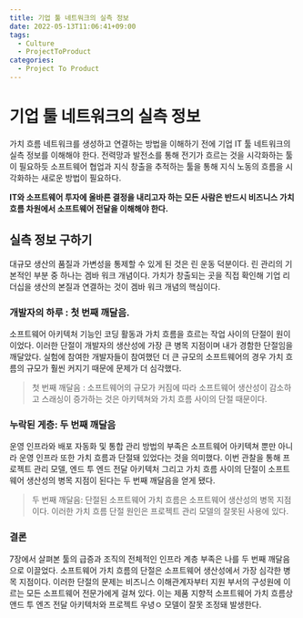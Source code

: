 ```yaml
---
title: 기업 툴 네트워크의 실측 정보
date: 2022-05-13T11:06:41+09:00
tags:
  - Culture
  - ProjectToProduct
categories:
  - Project To Product
---
```




# 기업 툴 네트워크의 실측 정보



  가치 흐름 네트워크를 생성하고 연결하는 방법을 이해하기 전에 기업 IT 툴 네트워크의 실측 정보를 이해해야 한다. 전력망과 발전소를 통해 전기가 흐르는 것을 시각화하는 툴이 필요하듯 소프트웨어 협업과 지식 창출을 추적하는 툴을 통해 지식 노동의 흐름을 시각화하는 새로운 방법이 필요하다. 

<!-- more -->

**IT와 소프트웨어 투자에 올바른 결정을 내리고자 하는 모든 사람은 반드시 비즈니스 가치 흐름 차원에서 소프트웨어 전달을 이해해야 한다.** 



## 실측 정보 구하기

  대규모 생산의 품질과 가변성을 통제할 수 있게 된 것은 린 운동 덕분이다. 린 관리의 기본적인 부분 중 하나는 겜바 워크 개념이다. 가치가 창출되는 곳을 직접 확인해 기업 리더십을 생산의 본질과 연결하는 것이 겜바 워크 개념의 핵심이다.  



### 개발자의 하루 : 첫 번째 깨달음.

소프트웨어 아키텍처 기능인 코딩 활동과 가치 흐름을 흐르는 작업 사이의 단절이 원이이었다. 이러한 단절이 개발자의 생산성에 가장 큰 병목 지점이며 내가 경함한 단절임을 깨달았다. 실험에 참여한 개발자들이 참여했던 더 큰 규모의 소프트웨어의 경우 가치 흐름의 규모가 훨씬 커지기 때문에 문제가 더 심각했다.



> 첫 번째 깨달음 : 소프트웨어의 규모가 커짐에 따라 소프트웨어 생산성이 감소하고 스래싱이 증가하는 것은 아키텍쳐와 가치 흐름 사이의 단절 때문이다. 



### 누락된 게층: 두 번째 깨달음

운영 인프라와 배포 자동화 및 통합 관리 방법의 부족은 소프트웨어 아키텍쳐 뿐만 아니라 운영 인프라 또한 가치 흐름과 단절돼 있었다는 것을 의미했다. 이번 관찰을 통해 프로젝트 관리 모델, 엔드 투 엔드 전달 아키텍처 그리고 가치 흐름 사이의 단절이 소프트웨어 생산성의 병목 지점이 된다는 두 번째 깨달음을 얻게 됐다. 



> 두 번째 깨달음: 단절된 소프트웨어 가치 흐름은 소프트웨어 생산성의 병목 지점이다. 이러한 가치 흐름 단절 원인은 프로젝트 관리 모델의 잘못된 사용에 있다. 



### 결론

7장에서 살펴본 툴의 급증과 조직의 전체적인 인프라 계층 부족은 나를 두 번째 깨달음으로 이끌었다. 소프트웨어 가치 흐름의 단절은 소프트웨어 생산성에서 가장 심각한 병목 지점이다. 이러한 단절의 문제는 비즈니스 이해관계자부터 지원 부서의 구성원에 이르는 모든 소프트웨어 전문가에게 걸쳐 있다. 이는 제품 지향적 소프트웨어 가치 흐름상 앤드 투 엔즈 전달 아키텍처와 프로젝트 우녕ㅇ 모델이 잘못 조정돼 발생한다. 

